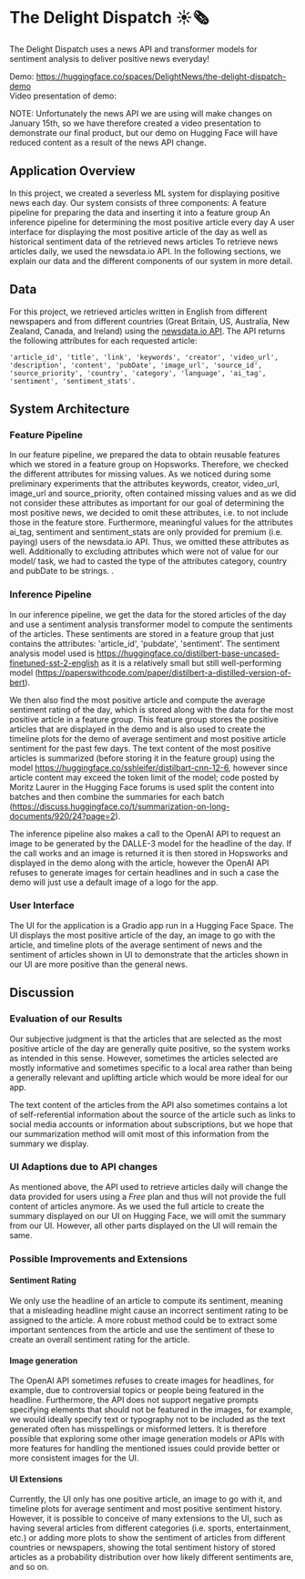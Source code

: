 # The Delight Dispatch ☀️🗞️
The Delight Dispatch uses a news API and transformer models for sentiment analysis to deliver positive news everyday!

Demo: https://huggingface.co/spaces/DelightNews/the-delight-dispatch-demo \
Video presentation of demo: 

NOTE: Unfortunately the news API we are using will make changes on January 15th, so we have therefore created a video presentation to demonstrate our final product, but our demo on Hugging Face will have reduced content as a result of the news API change.

## Application Overview
In this project, we created a severless ML system for displaying positive news each day. Our system consists of three components:
A feature pipeline for preparing the data and inserting it into a feature group
An inference pipeline for determining the most positive article every day
A user interface for displaying the most positive article of the day as well as historical sentiment data of the retrieved news articles
To retrieve news articles daily, we used the newsdata.io API. 
In the following sections, we explain our data and the different components of our system in more detail. 

## Data
For this project, we retrieved articles written in English from different newspapers and from different countries (Great Britain, US, Australia, New Zealand, Canada, and Ireland) using the [newsdata.io API](https://newsdata.io/). 
The API returns the following attributes for each requested article: 
```
'article_id', 'title', 'link', 'keywords', 'creator', 'video_url', 'description', 'content', 'pubDate', 'image_url', 'source_id', 'source_priority', 'country', 'category', 'language', 'ai_tag', 'sentiment', 'sentiment_stats'.
```

## System Architecture
### Feature Pipeline
In our feature pipeline, we prepared the data to obtain reusable features which we stored in a feature group on Hopsworks. Therefore, we checked the different attributes for missing values. As we noticed during some preliminary experiments that the attributes keywords, creator, video_url, image_url and source_priority, often contained missing values and as we did not consider these attributes as important for our goal of determining the most positive news, we decided to omit these attributes, i.e. to not include those in the feature store. Furthermore, meaningful values for the attributes ai_tag, sentiment and sentiment_stats are only provided for premium (i.e. paying) users of the newsdata.io API. Thus, we omitted these attributes as well. Additionally to excluding attributes which were not of value for our model/ task, we had to casted the type of the attributes category, country and pubDate to be strings. . 

### Inference Pipeline
In our inference pipeline, we get the data for the stored articles of the day and use a sentiment analysis transformer model to compute the sentiments of the articles. These sentiments are stored in a feature group that just contains the attributes: 'article_id', 'pubdate', 'sentiment'. The sentiment analysis model used is https://huggingface.co/distilbert-base-uncased-finetuned-sst-2-english as it is a relatively small but still well-performing model (https://paperswithcode.com/paper/distilbert-a-distilled-version-of-bert).

We then also find the most positive article and compute the average sentiment rating of the day, which is stored along with the data for the most positive article in a feature group. This feature group stores the positive articles that are displayed in the demo and is also used to create the timeline plots for the demo of average sentiment and most positive article sentiment for the past few days. The text content of the most positive articles is summarized (before storing it in the feature group) using the model https://huggingface.co/sshleifer/distilbart-cnn-12-6, however since article content may exceed the token limit of the model; code posted by Moritz Laurer in the Hugging Face forums is used split the content into batches and then combine the summaries for each batch (https://discuss.huggingface.co/t/summarization-on-long-documents/920/24?page=2).

The inference pipeline also makes a call to the OpenAI API to request an image to be generated by the DALLE-3 model for the headline of the day. If the call works and an image is returned it is then stored in Hopsworks and displayed in the demo along with the article, however the OpenAI API refuses to generate images for certain headlines and in such a case the demo will just use a default image of a logo for the app.

### User Interface
The UI for the application is a Gradio app run in a Hugging Face Space. The UI displays the most positive article of the day, an image to go with the article, and timeline plots of the average sentiment of news and the sentiment of articles shown in UI to demonstrate that the articles shown in our UI are more positive than the general news.

## Discussion
### Evaluation of our Results
Our subjective judgment is that the articles that are selected as the most positive article of the day are generally quite positive, so the system works as intended in this sense. However, sometimes the articles selected are mostly informative and sometimes specific to a local area rather than being a generally relevant and uplifting article which would be more ideal for our app.

The text content of the articles from the API also sometimes contains a lot of self-referential information about the source of the article such as links to social media accounts or information about subscriptions, but we hope that our summarization method will omit most of this information from the summary we display.

### UI Adaptions due to API changes
As mentioned above, the API used to retrieve articles daily will change the data provided for users using a *Free* plan and thus will not provide the full content of articles anymore. As we used the full article to create the summary displayed on our UI on Hugging Face, we will omit the summary from our UI. However, all other parts displayed on the UI will remain the same. 

### Possible Improvements and Extensions
#### Sentiment Rating
We only use the headline of an article to compute its sentiment, meaning that a misleading headline might cause an incorrect sentiment rating to be assigned to the article. A more robust method could be to extract some important sentences from the article and use the sentiment of these to create an overall sentiment rating for the article.

#### Image generation
The OpenAI API sometimes refuses to create images for headlines, for example, due to controversial topics or people being featured in the headline. Furthermore, the API does not support negative prompts specifying elements that should not be featured in the images, for example, we would ideally specify text or typography not to be included as the text generated often has misspellings or misformed letters. It is therefore possible that exploring some other image generation models or APIs with more features for handling the mentioned issues could provide better or more consistent images for the UI.

#### UI Extensions 
Currently, the UI only has one positive article, an image to go with it, and timeline plots for average sentiment and most positive sentiment history. However, it is possible to conceive of many extensions to the UI, such as having several articles from different categories (i.e. sports, entertainment, etc.) or adding more plots to show the sentiment of articles from different countries or newspapers, showing the total sentiment history of stored articles as a probability distribution over how likely different sentiments are, and so on.

